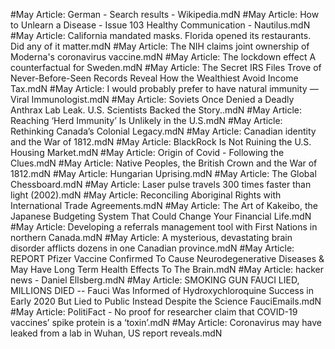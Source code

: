 #May
Article: German - Search results - Wikipedia.mdN
#May
Article: How to Unlearn a Disease - Issue 103 Healthy Communication - Nautilus.mdN
#May
Article: California mandated masks. Florida opened its restaurants. Did any of it matter.mdN
#May
Article: The NIH claims joint ownership of Moderna's coronavirus vaccine.mdN
#May
Article: The lockdown effect A counterfactual for Sweden.mdN
#May
Article: The Secret IRS Files Trove of Never-Before-Seen Records Reveal How the Wealthiest Avoid Income Tax.mdN
#May
Article: I would probably prefer to have natural immunity — Viral Immunologist.mdN
#May
Article: Soviets Once Denied a Deadly Anthrax Lab Leak. U.S. Scientists Backed the Story..mdN
#May
Article: Reaching ‘Herd Immunity’ Is Unlikely in the U.S.mdN
#May
Article: Rethinking Canada’s Colonial Legacy.mdN
#May
Article: Canadian identity and the War of 1812.mdN
#May
Article: BlackRock Is Not Ruining the U.S. Housing Market.mdN
#May
Article: Origin of Covid - Following the Clues.mdN
#May
Article: Native Peoples, the British Crown and the War of 1812.mdN
#May
Article: Hungarian Uprising.mdN
#May
Article: The Global Chessboard.mdN
#May
Article: Laser pulse travels 300 times faster than light (2002).mdN
#May
Article: Reconciling Aboriginal Rights with International Trade Agreements.mdN
#May
Article: The Art of Kakeibo, the Japanese Budgeting System That Could Change Your Financial Life.mdN
#May
Article: Developing a referrals management tool with First Nations in northern Canada.mdN
#May
Article: A mysterious, devastating brain disorder afflicts dozens in one Canadian province.mdN
#May
Article: REPORT Pfizer Vaccine Confirmed To Cause Neurodegenerative Diseases & May Have Long Term Health Effects To The Brain.mdN
#May
Article: hacker news - Daniel Ellsberg.mdN
#May
Article: SMOKING GUN FAUCI LIED, MILLIONS DIED -- Fauci Was Informed of Hydroxychloroquine Success in Early 2020 But Lied to Public Instead Despite the Science FauciEmails.mdN
#May
Article: PolitiFact - No proof for researcher claim that COVID-19 vaccines’ spike protein is a ‘toxin’.mdN
#May
Article: Coronavirus may have leaked from a lab in Wuhan, US report reveals.mdN
